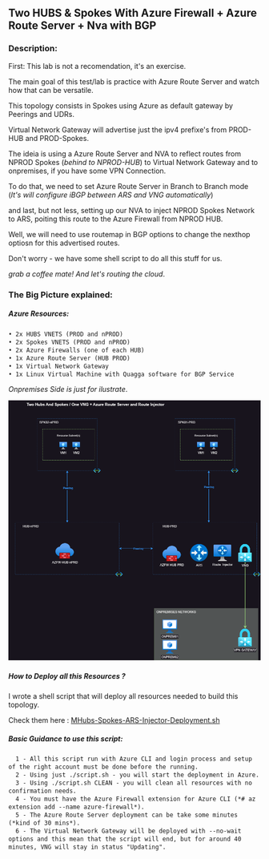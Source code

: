 
## Two HUBS & Spokes With Azure Firewall + Azure Route Server + Nva with BGP
### Description:

First: This lab is not a recomendation, it's an exercise. 

The main goal of this test/lab is practice with Azure Route Server and watch how that can be versatile. 

This topology consists in Spokes using Azure as default gateway by Peerings and UDRs. 

Virtual Network Gateway will advertise just the ipv4 prefixe's from PROD-HUB and PROD-Spokes. 

The ideia is using a Azure Route Server and NVA to reflect routes from NPROD Spokes (*behind to NPROD-HUB*) to Virtual Network Gateway and to onpremises, if you have some VPN Connection. 

To do that, we need to set Azure Route Server in Branch to Branch mode (*It's will configure iBGP between ARS and VNG automatically*) 

and last, but not less, setting up our NVA to inject NPROD Spokes Network to ARS, poiting this route to the Azure Firewall from NPROD HUB. 

Well, we will need to use routemap in BGP options to change the nexthop optiosn for this advertised routes. 

Don't  worry - we have some shell script to do all this stuff for us. 

*grab a coffee mate! And let's routing the cloud*.

### The Big Picture explained: 

##### Azure Resources:
    • 2x HUBS VNETS (PROD and nPROD) 
    • 2x Spokes VNETS (PROD and nPROD)
    • 2x Azure Firewalls (one of each HUB)
    • 1x Azure Route Server (HUB PROD) 
    • 1x Virtual Network Gateway
    • 1x Linux Virtual Machine with Quagga software for BGP Service
    
*Onpremises Side is just for ilustrate*.

![Diagram](../Images/github-Multihub-and-SingleSpokes.png)


##### How to Deploy all this Resources ?

I wrote a shell script that will deploy all resources needed to build this topology. 

Check them here : [MHubs-Spokes-ARS-Injector-Deployment.sh](../shell/mhub-spk-ars-nvabgp.sh)

##### Basic Guidance to use this script: 
      1 - All this script run with Azure CLI and login process and setup of the right account must be done before the running. 
      2 - Using just ./script.sh - you will start the deployment in Azure. 
      3 - Using ./script.sh CLEAN - you will clean all resources with no confirmation needs. 
      4 - You must have the Azure Firewall extension for Azure CLI (*# az extension add --name azure-firewall*).
      5 - The Azure Route Server deployment can be take some minutes (*kind of 30 mins*). 
      6 - The Virtual Network Gateway will be deployed with --no-wait options and this mean that the script will end, but for around 40 minutes, VNG will stay in status "Updating". 
      
     












